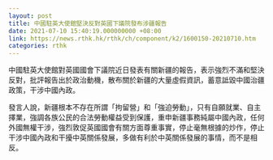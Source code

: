 ```yaml
---
layout: post
title: 中國駐英大使館堅決反對英國下議院發布涉疆報告
date: 2021-07-10 15:40:19.000000000 +08:00
link: https://news.rthk.hk/rthk/ch/component/k2/1600150-20210710.htm
categories: rthk
---
```


中國駐英大使館對英國國會下議院近日發表有關新疆的報告，表示強烈不滿和堅決反對，批評報告出於政治動機，散布關於新疆的大量虛假資訊，蓄意詆毀中國治疆政策，干涉中國內政。

發言人說，新疆根本不存在所謂「拘留營」和「強迫勞動」，只有自願就業、自主擇業，強調各族公民的合法勞動權益受到保護，重申新疆事務純屬中國內政，任何外國無權干涉，強烈敦促英國國會有關方面尊重事實，停止毫無根據的炒作，停止干涉中國內政和干擾中英關係發展，多做有利於中英關係發展的事情，而不是相反。
